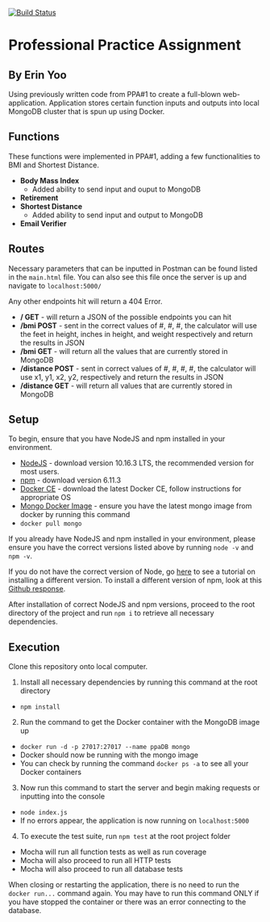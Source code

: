 [![Build Status](https://travis-ci.org/erinyoo/ppa.svg?branch=master)](https://travis.ci.org/erinyoo/ppa)
# Professional Practice Assignment
## By Erin Yoo
Using previously written code from PPA#1 to create a full-blown web-application. Application stores certain function inputs and outputs into local MongoDB cluster that is spun up using Docker.

## Functions
These functions were implemented in PPA#1, adding a few functionalities to BMI and Shortest Distance.
 - **Body Mass Index**
   - Added ability to send input and ouput to MongoDB
 - **Retirement**
 - **Shortest Distance**
   - Added ability to send input and output to MongoDB
 - **Email Verifier**

## Routes
Necessary parameters that can be inputted in Postman can be found listed in the `main.html` file. You can also see this file once the server is up and navigate to `localhost:5000/`

 Any other endpoints hit will return a 404 Error.
  - **/ GET** - will return a JSON of the possible endpoints you can hit
  - **/bmi POST** - sent in the correct values of #, #, #, the calculator will use the feet in height, inches in height, and weight respectively and return the results in JSON
  - **/bmi GET** - will return all the values that are currently stored in MongoDB
  - **/distance POST** - sent in correct values of #, #, #, #, the calculator will use x1, y1, x2, y2, respectively and return the results in JSON
  - **/distance GET** - will return all values that are currently stored in MongoDB

## Setup
To begin, ensure that you have NodeJS and npm installed in your environment.
 - [NodeJS](https://nodejs.org/en/) - download version 10.16.3 LTS, the recommended version for most users.
 - [npm](https://www.npmjs.com/get-npm) - download version 6.11.3
 - [Docker CE](https://docs.docker.com/v17.09/engine/installation) - download the latest Docker CE, follow instructions for appropriate OS
 - [Mongo Docker Image](https://hub.docker.com/_/mongo) - ensure you have the latest mongo image from docker by running this command
  - `docker pull mongo`

If you already have NodeJS and npm installed in your environment, please ensure you have the correct versions listed above by running `node -v` and `npm -v`.

If you do not have the correct version of Node, go [here](https://www.hostingadvice.com/how-to/update-node-js-latest-version/) to see a tutorial on installing a different version. To install a different version of npm, look at this [Github response](https://github.com/tj/n/issues/484).

After installation of correct NodeJS and npm versions, proceed to the root directory of the project and run `npm i` to retrieve all necessary dependencies.

## Execution
Clone this repository onto local computer. 
1. Install all necessary dependencies by running this command at the root directory
  - `npm install`
2. Run the command to get the Docker container with the MongoDB image up
  - `docker run -d -p 27017:27017 --name ppaDB mongo`
  - Docker should now be running with the mongo image
  - You can check by running the command `docker ps -a` to see all your Docker containers
3. Now run this command to start the server and begin making requests or inputting into the console
  - `node index.js`
  - If no errors appear, the application is now running on `localhost:5000`
4. To execute the test suite, run `npm test` at the root project folder
  - Mocha will run all function tests as well as run coverage
  - Mocha will also proceed to run all HTTP tests
  - Mocha will also proceed to run all database tests

When closing or restarting the application, there is no need to run the `docker run...` command again. You may have to run this command ONLY if you have stopped the container or there was an error connecting to the database.